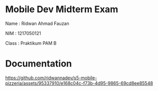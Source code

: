 # Mobile Dev Midterm Exam

Name : Ridwan Ahmad Fauzan

NIM  : 1217050121

Class : Praktikum PAM B

# Documentation


https://github.com/ridwannadev/s5-mobile-pizzeria/assets/95337910/e168c04c-f73b-4d95-9865-69cd8ee85548


